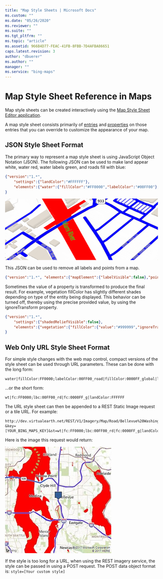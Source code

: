 ```yaml
---
title: "Map Style Sheets | Microsoft Docs"
ms.custom: ""
ms.date: "05/26/2020"
ms.reviewer: ""
ms.suite: ""
ms.tgt_pltfrm: ""
ms.topic: "article"
ms.assetid: 966B4D77-FEAC-41FB-8FBB-7D4AFBA86651
caps.latest.revision: 3
author: "dbuerer"
ms.author: ""
manager: ""
ms.service: "bing-maps"
---
```

# Map Style Sheet Reference in Maps

Map style sheets can be created interactively using the [Map Style Sheet Editor application](https://www.microsoft.com/store/productId/9NBHTCJT72FT).

A map style sheet consists primarily of [entries](map-style-sheet-entries.md) and [properties](map-style-sheet-entry-properties.md) on those entries that you can override to customize the appearance of your map.

## JSON Style Sheet Format 

The primary way to represent a map style sheet is using JavaScript Object Notation (JSON). The following JSON can be used to make land appear white, water red, water labels green, and roads fill with blue:

```json
{"version":"1.*",
    "settings":{"landColor":"#FFFFFF"},
    "elements":{"water":{"fillColor":"#FF0000","labelColor":"#00FF00"}, "road":{"fillColor":"#0000FF"}}
}
```

![Style Sample](../articles/media/style_sample.png)

This JSON can be used to remove all labels and points from a map.

```json
{"version":"1.*", "elements":{"mapElement":{"labelVisible":false},"point":{"visible":false}}}
```

Sometimes the value of a property is transformed to produce the final result. For example, vegetation fillColor has slightly different shades depending on type of the entity being displayed. This behavior can be turned off, thereby using the precise provided value, by using the ignoreTransform property.

```json
{"version":"1.*",
    "settings":{"shadedReliefVisible":false},
    "elements":{"vegetation":{"fillColor":{"value":"#999999","ignoreTransform":true}}}
}
```

## Web Only URL Style Sheet Format

For simple style changes with the web map control, compact versions of the style sheet can be used through URL parameters.  These can be done with the long form:

```url
water|fillColor:FF0000;labelColor:00FF00_road|fillColor:0000FF_global|landColor:FFFFFF 
```

...or the short form:

```url
wt|fc:FF0000;lbc:00FF00_rd|fc:0000FF_g|landColor:FFFFFF
```

The URL style sheet can then be appended to a REST Static Image request or a tile URL. For example:

```url
http://dev.virtualearth.net/REST/V1/Imagery/Map/Road/Bellevue%20Washington?&key=[YOUR_BING_MAPS_KEY]&st=wt|fc:FF0000;lbc:00FF00_rd|fc:0000FF_g|landColor:FFFFFF
```

Here is the image this request would return:

![Red Blue Map Style](../articles/media/bmv8-redbluemapstyle.jpg)

If the style is too long for a URL, when using the REST imagery service, the style can be passed in using a POST request. The POST data object format is: `style=[Your custom style]`
